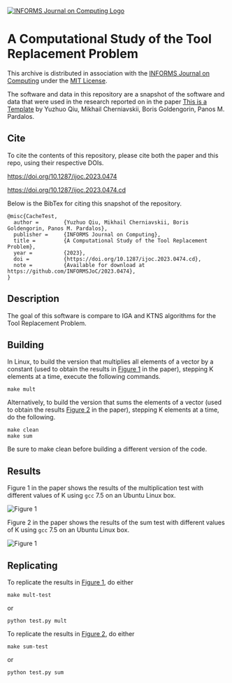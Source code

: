 [![INFORMS Journal on Computing Logo](https://INFORMSJoC.github.io/logos/INFORMS_Journal_on_Computing_Header.jpg)](https://pubsonline.informs.org/journal/ijoc)

# A Computational Study of the Tool Replacement Problem

This archive is distributed in association with the [INFORMS Journal on
Computing](https://pubsonline.informs.org/journal/ijoc) under the [MIT License](LICENSE).

The software and data in this repository are a snapshot of the software and data
that were used in the research reported on in the paper 
[This is a Template](https://doi.org/10.1287/ijoc.2023.0474) by Yuzhuo Qiu, Mikhail Cherniavskii, Boris Goldengorin, Panos M. Pardalos.  

## Cite

To cite the contents of this repository, please cite both the paper and this repo, using their respective DOIs.

https://doi.org/10.1287/ijoc.2023.0474

https://doi.org/10.1287/ijoc.2023.0474.cd

Below is the BibTex for citing this snapshot of the repository.

```
@misc{CacheTest,
  author =        {Yuzhuo Qiu, Mikhail Cherniavskii, Boris Goldengorin, Panos M. Pardalos},
  publisher =     {INFORMS Journal on Computing},
  title =         {A Computational Study of the Tool Replacement Problem},
  year =          {2023},
  doi =           {https://doi.org/10.1287/ijoc.2023.0474.cd},
  note =          {Available for download at https://github.com/INFORMSJoC/2023.0474},
} 
```

## Description

The goal of this software is compare to IGA and KTNS algorithms for the Tool Replacement Problem.

## Building

In Linux, to build the version that multiplies all elements of a vector by a
constant (used to obtain the results in [Figure 1](results/mult-test.png) in the
paper), stepping K elements at a time, execute the following commands.

```
make mult
```

Alternatively, to build the version that sums the elements of a vector (used
to obtain the results [Figure 2](results/sum-test.png) in the paper), stepping K
elements at a time, do the following.

```
make clean
make sum
```

Be sure to make clean before building a different version of the code.

## Results

Figure 1 in the paper shows the results of the multiplication test with different
values of K using `gcc` 7.5 on an Ubuntu Linux box.

![Figure 1](results/mult-test.png)

Figure 2 in the paper shows the results of the sum test with different
values of K using `gcc` 7.5 on an Ubuntu Linux box.

![Figure 1](results/sum-test.png)

## Replicating

To replicate the results in [Figure 1](results/mult-test), do either

```
make mult-test
```
or
```
python test.py mult
```
To replicate the results in [Figure 2](results/sum-test), do either

```
make sum-test
```
or
```
python test.py sum
```


